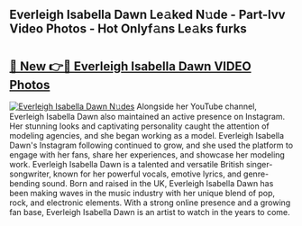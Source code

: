 ## Everleigh Isabella Dawn Le𝚊ked N𝚞de - Part-lvv Video Photos - Hot Onlyf𝚊ns Le𝚊ks furks

# <h2><a href="http://ab97393.deff.icu/?id=Everleigh+Isabella+Dawn">🔗 New 👉🔴 Everleigh Isabella Dawn VIDEO Photos</a></h2>

[![Everleigh Isabella Dawn N𝚞des](https://i.imgur.com/rIISA9y.gif)](http://ab97393.deff.icu/?id=Everleigh+Isabella+Dawn)
Alongside her YouTube channel, Everleigh Isabella Dawn also maintained an active presence on Instagram. Her stunning looks and captivating personality caught the attention of modeling agencies, and she began working as a model. Everleigh Isabella Dawn's Instagram following continued to grow, and she used the platform to engage with her fans, share her experiences, and showcase her modeling work. Everleigh Isabella Dawn is a talented and versatile British singer-songwriter, known for her powerful vocals, emotive lyrics, and genre-bending sound. Born and raised in the UK, Everleigh Isabella Dawn has been making waves in the music industry with her unique blend of pop, rock, and electronic elements. With a strong online presence and a growing fan base, Everleigh Isabella Dawn is an artist to watch in the years to come.
